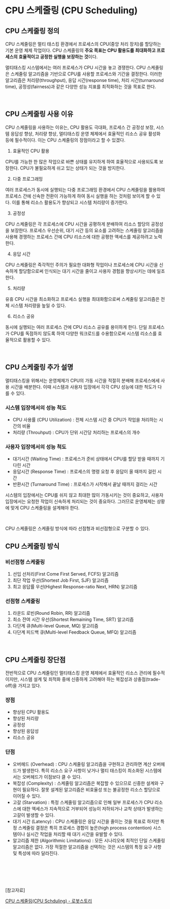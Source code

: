 # CPU 스케줄링 (CPU Scheduling)

## CPU 스케줄링 정의

CPU 스케줄링은 멀티 태스킹 환경에서 프로세스의 CPU(중앙 처리 장치)를 할당하는 기본 운영 체제 작업이다. CPU 스케줄링의 <b>주요 목표는 CPU 활용도를 최대화하고 프로세스의 효율적이고 공정한 실행을 보장하는 것</b>이다.

멀티태스킹 시스템에서는 여러 프로세스가 CPU 시간을 놓고 경쟁한다. CPU 스케줄링은 스케줄링 알고리즘을 기반으로 CPU를 사용할 프로세스와 기간을 결정한다. 이러한 알고리즘은 처리량(throughput), 응답 시간(response time), 처리 시간(turnaround time), 공정성(fairness)과 같은 다양한 성능 지표를 최적화하는 것을 목표로 한다.

<br>

## CPU 스케줄링 사용 이유

CPU 스케줄링을 사용하는 이유는, CPU 활용도 극대화, 프로세스 간 공정성 보장, 시스템 응답성 향상, 처리량 향상, 멀티태스킹 운영 체제에서 효율적인 리소스 공유 활성화 등에 필수적이다. 이는 CPU 스케줄링의 장점이라고 할 수 있겠다.

1. 효율적인 CPU 활용

CPU를 가능한 한 많은 작업으로 바쁜 상태를 유지하게 하여 효율적으로 사용되도록 보장한다. CPU가 불필요하게 쉬고 있는 상태가 되는 것을 방지한다.

2. 다중 프로그래밍

여러 프로세스가 동시에 실행되는 다중 프로그래밍 환경에서 CPU 스케줄링을 활용하여 프로세스 간에 신속한 전환이 가능하게 하여 동시 실행을 하는 것처럼 보이게 할 수 있다. 이를 통해 리소스 활용도가 향상되고 시스템 처리량이 증가한다.

3. 공정성

CPU 스케줄링은 각 프로세스에 CPU 시간을 공평하게 분배하여 리소스 할당의 공정성을 보장한다. 프로세스 우선순위, 대기 시간 등의 요소를 고려하는 스케줄링 알고리즘을 사용해 경쟁하는 프로세스 간에 CPU 리소스에 대한 공평한 액세스를 제공하려고 노력한다.

4. 응답 시간

CPU 스케줄링은 즉각적인 주의가 필요한 대화형 작업이나 프로세스에 CPU 시간을 신속하게 할당함으로써 인식되는 대기 시간을 줄이고 사용자 경험을 향상시키는 데에 일조한다.

5. 처리량

유휴 CPU 시간을 최소화하고 프로세스 실행을 최대화함으로써 스케줄링 알고리즘은 전체 시스템 처리량을 높일 수 있다.

6. 리소스 공유

동시에 실행되는 여러 프로세스 간에 CPU 리소스 공유를 용이하게 한다. 단일 프로세스가 CPU를 독점하지 않도록 하여 다양한 워크로드를 수용함으로써 시스템 리소스를 효율적으로 활용할 수 있다.

<br>

## CPU 스케줄링 추가 설명

멀티태스킹을 위해서는 운영체제가 CPU의 가동 시간을 적절히 분배해 프로세스에세 사용 시간을 배분한다. 이때 시스템과 사용자 입장에서 각각 CPU 성능에 대한 척도가 다를 수 있다.

### 시스템 입장에서의 성능 척도

- CPU 사용률 (CPU Utilization) : 전체 시스템 시간 중 CPU가 작업을 처리하는 시간의 비율
- 처리량 (Throuhput) : CPU가 단위 시간당 처리하는 프로세스의 개수

### 사용자 입장에서의 성능 척도

- 대기시간 (Waiting Time) : 프로세스가 준비 상태에서 CPU를 할당 받을 때까지 기다린 시간
- 응답시간 (Response Time) : 프로세스의 명령 요청 후 응답이 올 때까지 걸린 시간
- 반환시간 (Turnaround Time) : 프로세스가 시작해서 끝날 때까지 걸리는 시간

시스템의 입장에서는 CPU를 쉬지 않고 최대한 많이 가동시키는 것이 중요하고, 사용자 입장에서는 요청한 작업이 신속하게 처리되는 것이 중요하다. 그러므로 운영체제는 상황에 맞게 CPU 스케줄링을 설계해야 한다.

<br>

CPU 스케줄링은 스케줄링 방식에 따라 선점형과 비선점형으로 구분할 수 있다.

## CPU 스케줄링 방식

### 비선점형 스케줄링

1. 선입 선처리(First Come First Served, FCFS) 알고리즘
2. 최단 작업 우선(Shortest Job First, SJF) 알고리즘
3. 최고 응답률 우선(Highest Response-ratio Next, HRN) 알고리즘

### 선점형 스케줄링

1. 라운드 로빈(Round Robin, RR) 알고리즘
2. 최소 잔여 시간 우선(Shortest Remaining Time, SRT) 알고리즘
3. 다단계 큐(Multi-level Queue, MQ) 알고리즘
4. 다단계 피드백 큐(Multi-level Feedback Queue, MFQ) 알고리즘


<br>

## CPU 스케줄링 장단점

전반적으로 CPU 스케줄링인 멀티태스킹 운영 체제에서 효율적인 리소스 관리에 필수적이지만, 시스템 설계 및 죄적화 중에 신중하게 고려해야 하는 복잡성과 상충점(trade-off)을 가지고 있다.

### 장점

* 향상된 CPU 활용도
* 향상된 처리량
* 공정성
* 향상된 응답성
* 리소스 공유

### 단점

* 오버헤드 (Overhead) : CPU 스케줄링 알고리즘을 구현하고 관리하면 계산 오버헤드가 발생한다. 특히 리소스 요구 사항이 낮거나 멀티 태스킹이 최소화된 시스템에서는 오버헤드가 이점보다 클 수 있다.
* 복잡성 (Complexity) : 스케줄링 알고리즘은 복잡할 수 있으므로 신중한 설계와 구현이 필요하다. 잘못 설계된 알고리즘은 비효율성 또는 불공정한 리소스 할당으로 이어질 수 있다.
* 고갈 (Starvation) : 특정 스케줄링 알고리즘으로 인해 일부 프로세스가 CPU 리소스에 대한 액세스가 지속적으로 거부되어 성능이 저하되거나 교착 상태가 발생하는 고갈이 발생할 수 있다.
* 대기 시간 (Latency) : CPU 스케줄링은 응답 시간을 줄이는 것을 목표로 하지만 특정 스케줄링 결정은 특히 프로세스 경합이 높은(high process contention) 시스템이나 실시간 작업을 처리할 때 대기 시간을 유발할 수 있다.
* 알고리즘 제한 (Algorithmic Limitations) : 모든 시나리오에 최적인 단일 스케줄링 알고리즘은 없다. 가장 적절한 알고리즘을 선택하는 것은 시스템의 특정 요구 사항 및 특성에 따라 달라진다. 

<br><br><br><br>

[참고자료]

<a href="https://www.robotstory.co.kr/raspberry/?vid=148">CPU 스케줄링(CPU Schduling) - 로봇스토리</a>